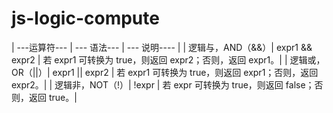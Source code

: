 # js-logic-compute


| ---运算符--- | ---	语法--- | ---	说明---- |
| 逻辑与，AND（&&）|	expr1 && expr2 |	若 expr1 可转换为 true，则返回 expr2；否则，返回 expr1。|
| 逻辑或，OR（||）|	expr1 || expr2 |	若 expr1 可转换为 true，则返回 expr1；否则，返回 expr2。|
| 逻辑非，NOT（!）|	!expr |	若 expr 可转换为 true，则返回 false；否则，返回 true。|